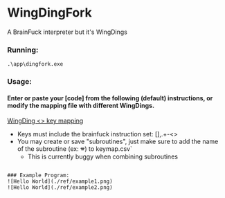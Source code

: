 # WingDingFork
A BrainFuck interpreter but it's WingDings

### Running:
```
.\app\dingfork.exe
```

### Usage:

#### Enter or paste your [code] from the following (default) instructions, or modify the mapping file with different WingDings.
[WingDing <> key mapping](./dingfork/data/keymap.csv)

* Keys must include the brainfuck instruction set: [],.+-<>
* You may create or save "subroutines", just make sure to add the name of the subroutine (ex: 🕿) to keymap.csv`
   - This is currently buggy when combining subroutines
```

### Example Program:
![Hello World](./ref/example1.png)
![Hello World](./ref/example2.png)
